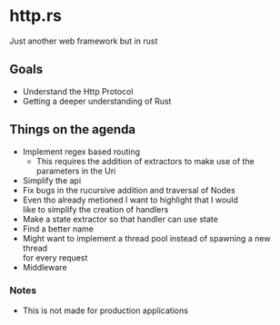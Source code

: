 # http.rs


Just another web framework but in rust

## Goals
* Understand the Http Protocol  
* Getting a deeper understanding of Rust  

## Things on the agenda  
* Implement regex based routing  
    * This requires the addition of extractors to make use of the parameters in the Uri  
* Simplify the api  
* Fix bugs in the rucursive addition and traversal of Nodes  
* Even tho already metioned I want to highlight that I would  
like to simplify the creation of handlers  
* Make a state extractor so that handler can use state  
* Find a better name  
* Might want to implement a thread pool instead of spawning a new thread  
for every request  
* Middleware  

### Notes
* This is not made for production applications
